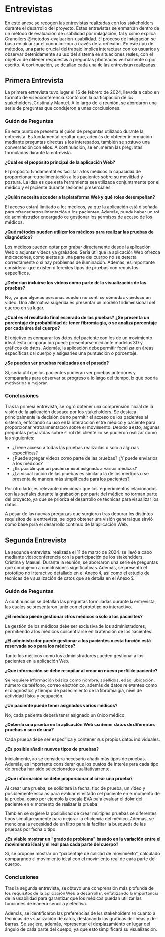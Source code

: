 # Entrevistas

En este anexo se recogen las entrevistas realizadas con los stakeholders durante el desarrollo del proyecto. Estas entrevistas se enmarcan dentro de un método de evaluación de usabilidad por indagación, tal y como explica Granollers @metodos-evaluacion-usabilidad. El proceso de indagación se basa en alcanzar el conocimiento a través de la reflexión. En este tipo de métodos, una parte crucial del trabajo implica interactuar con los usuarios y observar detenidamente su uso del sistema en situaciones reales, con el objetivo de obtener respuestas a preguntas planteadas verbalmente o por escrito. A continuación, se detallan cada una de las entrevistas realizadas.

## Primera Entrevista

La primera entrevista tuvo lugar el 16 de febrero de 2024, llevada a cabo en formato de videoconferencia. Contó con la participación de los stakeholders, Cristina y Manuel. A lo largo de la reunión, se abordaron una serie de preguntas que condujeron a unas conclusiones.

### Guión de Preguntas

En este punto se presenta el guión de preguntas utilizado durante la entrevista. Es fundamental resaltar que, además de obtener información mediante preguntas directas a los interesados, también se sostuvo una conversación con ellos. A continuación, se enumeran las preguntas formuladas durante la entrevista.

**¿Cuál es el propósito principal de la aplicación Web?** 

El propósito fundamental es facilitar a los médicos la capacidad de proporcionar retroalimentación a los pacientes sobre su movilidad y postura. La idea es que esta herramienta sea utilizada conjuntamente por el médico y el paciente durante sesiones presenciales.

**¿Quién necesita acceder a la plataforma Web y qué roles desempeñan?** 

El acceso estará limitado a los médicos, ya que la aplicación está diseñada para ofrecer retroalimentación a los pacientes. Además, puede haber un rol de administrador encargado de gestionar los permisos de acceso de los médicos.

**¿Qué métodos pueden utilizar los médicos para realizar las pruebas de diagnóstico?** 

Los médicos pueden optar por grabar directamente desde la aplicación Web o adjuntar vídeos ya grabados. Sería útil que la aplicación Web ofrezca indicaciones, como alertas si una parte del cuerpo no se detecta correctamente o si hay problemas de iluminación. Además, es importante considerar que existen diferentes tipos de pruebas con requisitos específicos.

**¿Deberían incluirse los vídeos como parte de la visualización de las pruebas?**

No, ya que algunas personas pueden no sentirse cómodas viéndose en vídeo. Una alternativa sugerida es presentar un modelo tridimensional del cuerpo en su lugar.

**¿Cuál es el resultado final esperado de las pruebas? ¿Se presenta un porcentaje de probabilidad de tener fibromialgia, o se analiza porcentaje por cada área del cuerpo?**

El objetivo es comparar los datos del paciente con los de un movimiento ideal. Esta comparación puede presentarse mediante modelos 3D y gráficos de datos. Además, la aplicación debe permitir focalizar en áreas específicas del cuerpo y asignarles una puntuación o porcentaje.

**¿Se pueden ver pruebas realizadas en el pasado?**

Sí, sería útil que los pacientes pudieran ver pruebas anteriores y compararlas para observar su progreso a lo largo del tiempo, lo que podría motivarlos a mejorar.

### Conclusiones

Tras la primera entrevista, se logró obtener una comprensión inicial de la visión de la aplicación deseada por los stakeholders. Se destaca principalmente la decisión de no permitir el acceso de los pacientes al sistema, enfocando su uso en la interacción entre médico y paciente para proporcionar retroalimentación sobre el movimiento. Debido a esto, algunas preguntas preparadas sobre el rol del cliente no se pudieron realizar como las siguientes:

- ¿Tiene acceso a todas las pruebas realizadas o solo a algunas específicas?
- ¿Puede agregar videos como parte de las pruebas? ¿Y puede enviarlos a los médicos?
- ¿Es posible que un paciente esté asignado a varios médicos?
- ¿La visualización de las pruebas es similar a la de los médicos o se presenta de manera más simplificada para los pacientes?

Por otro lado, es relevante mencionar que los requerimientos relacionados con las señales durante la grabación por parte del médico no forman parte del proyecto, ya que se prioriza el desarrollo de técnicas para visualizar los datos.

A pesar de las nuevas preguntas que surgieron tras depurar los distintos requisitos de la entrevista, se logró obtener una visión general que sirvió como base para el desarrollo continuo de la aplicación Web.

## Segunda Entrevista

La segunda entrevista, realizada el 11 de marzo de 2024, se llevó a cabo mediante videoconferencia con la participación de los stakeholders, Cristina y Manuel. Durante la reunión, se abordaron una serie de preguntas que condujeron a conclusiones significativas. Además, se presentó el prototipo no interactivo detallado en el Anexo 4, así como el estudio de técnicas de visualización de datos que se detalla en el Anexo 5.

### Guión de Preguntas

A continuación se detallan las preguntas formuladas durante la entrevista, las cuales se presentaron junto con el prototipo no interactivo.

**¿El médico puede gestionar otros médicos o solo a los pacientes?**

La gestión de los médicos debe ser exclusiva de los administradores, permitiendo a los médicos concentrarse en la atención de los pacientes.

**¿El administrador puede gestionar a los pacientes o esta función está reservada solo para los médicos?**

Tanto los médicos como los administradores pueden gestionar a los pacientes en la aplicación Web.

**¿Qué información se debe recopilar al crear un nuevo perfil de paciente?**

Se requiere información básica como nombre, apellidos, edad, ubicación, número de teléfono, correo electrónico, además de datos relevantes como el diagnóstico y tiempo de padecimiento de la fibromialgia, nivel de actividad física y ocupación.

**¿Un paciente puede tener asignados varios médicos?**

No, cada paciente deberá tener asignado un único médico.

**¿Debería una prueba en la aplicación Web contener datos de diferentes pruebas o solo de una?**

Cada prueba debe ser específica y contener sus propios datos individuales.

**¿Es posible añadir nuevos tipos de pruebas?**

Inicialmente, no se considera necesario añadir más tipos de pruebas. Además, es importante considerar que los puntos de interés para cada tipo de prueba han sido seleccionados cualitativamente.

**¿Qué información se debe proporcionar al crear una prueba?**

Al crear una prueba, se solicitará la fecha, tipo de prueba, un vídeo y posiblemente escalas para evaluar el estado del paciente en el momento de la prueba, como por ejemplo la escala [EVA](#EVA) para evaluar el dolor del paciente en el momento de realizar la prueba.

También se sugiere la posibilidad de crear múltiples pruebas de diferentes tipos simultáneamente para mejorar la eficiencia del médico. Además, se menciona la necesidad de un filtro para la facilitar la busqueda de las pruebas por fecha o tipo.

**¿Es viable mostrar un "grado de problema" basado en la variación entre el movimiento ideal y el real para cada parte del cuerpo?**

Sí, se propone mostrar un "porcentaje de calidad de movimiento", calculado comparando el movimiento ideal con el movimiento real de cada parte del cuerpo.

### Conclusiones

Tras la segunda entrevista, se obtuvo una comprensión más profunda de los requisitos de la aplicación Web a desarrollar, enfatizando la importancia de la usabilidad para garantizar que los médicos puedan utilizar las funciones de manera sencilla y efectiva.

Además, se identificaron las preferencias de los stakeholders en cuanto a técnicas de visualización de datos, destacando las gráficas de líneas y de barras. Se sugiere, además, representar el desplazamiento en lugar del ángulo de cada parte del cuerpo, ya que esto simplificará su visualización.

